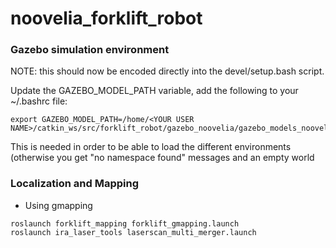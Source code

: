 # noovelia_forklift_robot

### Gazebo simulation environment
NOTE: this should now be encoded directly into the devel/setup.bash script.

Update the GAZEBO_MODEL_PATH variable, add the following to your ~/.bashrc file:

```
export GAZEBO_MODEL_PATH=/home/<YOUR USER NAME>/catkin_ws/src/forklift_robot/gazebo_noovelia/gazebo_models_noovelia/models:$GAZEBO_MODEL_PATH
```
This is needed in order to be able to load the different environments (otherwise you get "no namespace found" messages and an empty world


### Localization and Mapping

* Using gmapping

```
roslaunch forklift_mapping forklift_gmapping.launch
roslaunch ira_laser_tools laserscan_multi_merger.launch
```
